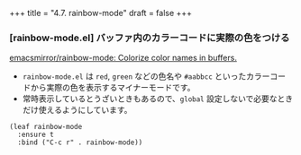 +++
title = "4.7. rainbow-mode"
draft = false
+++
### [rainbow-mode.el] バッファ内のカラーコードに実際の色をつける

[emacsmirror/rainbow-mode: Colorize color names in buffers.]( https://github.com/emacsmirror/rainbow-mode) 

* `rainbow-mode.el` は `red`, `green` などの色名や `#aabbcc` といったカラーコードから実際の色を表示するマイナーモードです。
* 常時表示しているとうざいときもあるので、`global` 設定しないで必要なときだけ使えるようにしています。

```elisp
(leaf rainbow-mode
  :ensure t
  :bind ("C-c r" . rainbow-mode))
```
